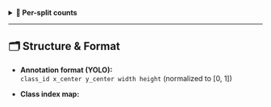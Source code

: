 
<details>
<summary><b>🔎 Per-split counts</b></summary>

**Train (49,079 images)**  
- knife: 10,511 • long_gun: 19,273 • no_weapon: 10,161 • pistol: 23,507

**Valid (7,552 images)**  
- knife: 1,813 • long_gun: 2,750 • no_weapon: 1,324 • pistol: 3,843

**Test (2,674 images)**  
- knife: 686 • long_gun: 941 • no_weapon: 656 • pistol: 1,240
</details>

---

## 🗂️ Structure & Format

- **Annotation format (YOLO):**  
`class_id x_center y_center width height` (normalized to [0, 1])

- **Class index map:**

